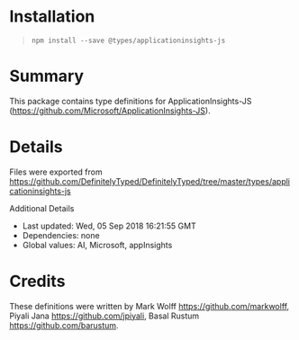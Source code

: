 # Installation
> `npm install --save @types/applicationinsights-js`

# Summary
This package contains type definitions for ApplicationInsights-JS (https://github.com/Microsoft/ApplicationInsights-JS).

# Details
Files were exported from https://github.com/DefinitelyTyped/DefinitelyTyped/tree/master/types/applicationinsights-js

Additional Details
 * Last updated: Wed, 05 Sep 2018 16:21:55 GMT
 * Dependencies: none
 * Global values: AI, Microsoft, appInsights

# Credits
These definitions were written by Mark Wolff <https://github.com/markwolff>, Piyali Jana <https://github.com/jpiyali>, Basal Rustum <https://github.com/barustum>.
